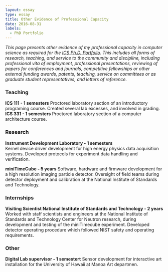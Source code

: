 ```yaml
---
layout: essay    
type: essay    
title: Other Evidence of Professional Capacity  
date: 2016-08-31  
labels:  
  - PhD Portfolio
---
```


*This page presents other evidence of my professional capacity in computer science as required for the [ICS Ph.D. Portfolio](http://www.ics.hawaii.edu/academics/graduate-degree-programs/ph-d-in-ics/#phd-portfolio). This includes all forms of research, teaching, and service to the community and discipline, including professional vita of employment, professional presentations, reviewing of papers for conferences and journals, competitive fellowships or other external funding awards, patents, teaching, service on committees or as graduate student representatives, and letters of reference.*

### Teaching
**ICS 111 - 1 semesters**
Proctored laboratory section of an introductory programing course. Created several lab excesses, and involved in grading.
**ICS 331 - 1 semesters**
Proctored laboratory section of a computer architecture course.

### Research
**Instrument Development Laboratory - 1 semesters**  
Kernel device driver development for high energy physics data acquisition systems.  Developed protocols for experiment data handling and verification.

**miniTimeCube - 5 years**
Software, hardware and firmware development for a high resolution imaging  particle detector. Oversight of field teams during detector deployment and calibration at the National Institute of Standards and Technology.

### Internships
**Visiting Scientist National Institute of Standards and Technology - 2 years**
Worked with staff scientists and engineers at the National Institute of Standards and Technology Center for Neutron research, during development and testing of the miniTimecube experiment. Developed detector operating procedure which followed NIST safety and operating requirements.

### Other
**Digital Lab supervisor - 1 semestert**
 Sensor development for interactive art installation for the University of Hawaii at Manoa Art departmen.
